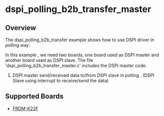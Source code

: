 # dspi_polling_b2b_transfer_master

## Overview
The dspi_polling_b2b_transfer example shows how to use DSPI driver in polling way:

In this example , we need two boards, one board used as DSPI master and another board used as DSPI slave.
The file 'dspi_polling_b2b_transfer_master.c' includes the DSPI master code.

1. DSPI master send/received data to/from DSPI slave in polling . (DSPI Slave using interrupt to receive/send the data)

## Supported Boards
- [FRDM-K22F](../../../../_boards/frdmk22f/driver_examples/dspi/polling_b2b_transfer/master/example_board_readme.md)
